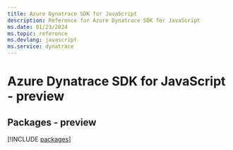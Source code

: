 ```yaml
---
title: Azure Dynatrace SDK for JavaScript
description: Reference for Azure Dynatrace SDK for JavaScript
ms.date: 01/23/2024
ms.topic: reference
ms.devlang: javascript
ms.service: dynatrace
---
```

# Azure Dynatrace SDK for JavaScript - preview
## Packages - preview
[!INCLUDE [packages](dynatrace-index.md)]